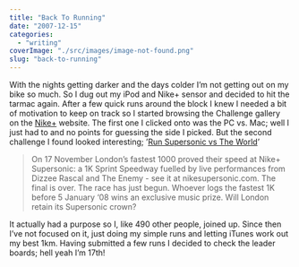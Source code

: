 ```yaml
---
title: "Back To Running"
date: "2007-12-15"
categories: 
  - "writing"
coverImage: "./src/images/image-not-found.png"
slug: "back-to-running"
---
```


With the nights getting darker and the days colder I’m not getting out on my bike so much. So I dug out my iPod and Nike+ sensor and decided to hit the tarmac again. After a few quick runs around the block I knew I needed a bit of motivation to keep on track so I started browsing the Challenge gallery on the [Nike+](http://nikeplus.nike.com/nikeplus/) website. The first one I clicked onto was the PC vs. Mac; well I just had to and no points for guessing the side I picked. But the second challenge I found looked interesting; ’[Run Supersonic vs The World](http://www.myspace.com/NikeSupersonic)’

> On 17 November London’s fastest 1000 proved their speed at Nike+ Supersonic: a 1K Sprint Speedway fuelled by live performances from Dizzee Rascal and The Enemy - see it at nikesupersonic.com. The final is over. The race has just begun. Whoever logs the fastest 1K before 5 January ‘08 wins an exclusive music prize. Will London retain its Supersonic crown?

It actually had a purpose so I, like 490 other people, joined up. Since then I’ve not focused on it, just doing my simple runs and letting iTunes work out my best 1km. Having submitted a few runs I decided to check the leader boards; hell yeah I’m 17th!
